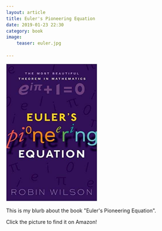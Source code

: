 ```yaml
---
layout: article
title: Euler's Pioneering Equation
date: 2019-01-23 22:30
category: book
image:
    teaser: euler.jpg

---
```


<a href="https://www.amazon.com/Eulers-Pioneering-Equation-beautiful-mathematics/dp/0198794924">
<img src="/images/euler.jpg" alt="Euler's Pioneering Equation" class="center" style="width:249px;height:375px;">
</a>
<p>
This is my blurb about the book "Euler's Pioneering Equation". 
</p>

<p>
Click the picture to find it on Amazon!
</p>